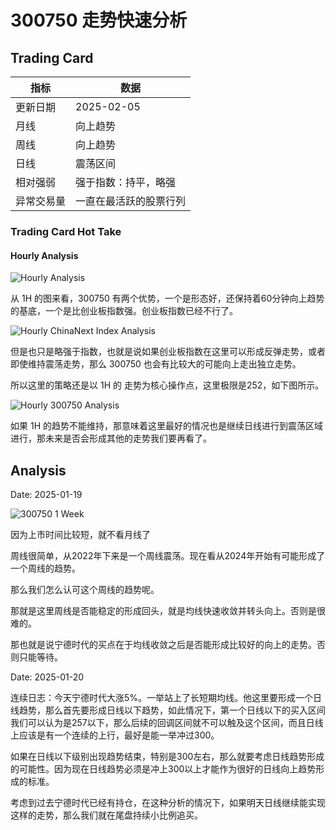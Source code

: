 # 300750 走势快速分析

## Trading Card


| 指标       | 数据       |
|------------|------------|
| 更新日期   | 2025-02-05 |
| 月线       | 向上趋势   |
| 周线       | 向上趋势   |
| 日线       | 震荡区间   |
| 相对强弱   | 强于指数：持平，略强   |
| 异常交易量 | 一直在最活跃的股票行列         |

### Trading Card Hot Take

#### Hourly Analysis

![Hourly Analysis](https://www.tradingview.com/x/Jei4AjHD/)

从 1H 的图来看，300750 有两个优势，一个是形态好，还保持着60分钟向上趋势的基底，一个是比创业板指数强。创业板指数已经不行了。

![Hourly ChinaNext Index Analysis](https://www.tradingview.com/x/dyXcjqoy/)

但是也只是略强于指数，也就是说如果创业板指数在这里可以形成反弹走势，或者即使维持震荡走势，那么 300750 也会有比较大的可能向上走出独立走势。 

所以这里的策略还是以 1H 的 走势为核心操作点，这里极限是252，如下图所示。

![Hourly 300750 Analysis](https://www.tradingview.com/x/OuAn4oFp/)

如果 1H 的趋势不能维持，那意味着这里最好的情况也是继续日线进行到震荡区域进行，那未来是否会形成其他的走势我们要再看了。

## Analysis

Date: 2025-01-19

![300750 1 Week](https://www.tradingview.com/x/58gJeEHv/)

因为上市时间比较短，就不看月线了

周线很简单，从2022年下来是一个周线震荡。现在看从2024年开始有可能形成了一个周线的趋势。

那么我们怎么认可这个周线的趋势呢。

那就是这里周线是否能稳定的形成回头，就是均线快速收敛并转头向上。否则是很难的。

那也就是说宁德时代的买点在于均线收敛之后是否能形成比较好的向上的走势。否则只能等待。

Date: 2025-01-20

连续日志：今天宁德时代大涨5%。一举站上了长短期均线。他这里要形成一个日线趋势，那么首先要形成日线以下趋势，如此情况下，第一个日线以下的买入区间我们可以认为是257以下，那么后续的回调区间就不可以触及这个区间，而且日线上应该是有一个连续的上行，最好是能一举冲过300。

如果在日线以下级别出现趋势结束，特别是300左右，那么就要考虑日线趋势形成的可能性。因为现在日线趋势必须是冲上300以上才能作为很好的日线向上趋势形成的标准。

考虑到过去宁德时代已经有持仓，在这种分析的情况下，如果明天日线继续能实现这样的走势，那么我们就在尾盘持续小比例追买。
